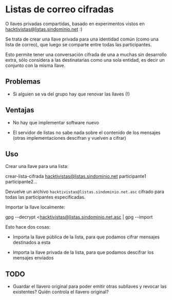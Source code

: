 # Listas de correo cifradas

O llaves privadas compartidas, basado en experimentos vistos en
hacktivistas@listas.sindominio.net :)

Se trata de crear una llave privada para una identidad común (como una
lista de correo), que luego se comparte entre todas las participantes.

Esto permite tener una conversación cifrada de una a muchas sin
desarrollo extra, sólo considera a las destinatarias como una sola
entidad, es decir un conjunto con la misma llave.

## Problemas

* Si alguien se va del grupo hay que renovar las llaves (!)

## Ventajas

* No hay que implementar software nuevo

* El servidor de listas no sabe nada sobre el contenido de los mensajes
  (otras implementaciones descifran y vuelven a cifrar)

## Uso

Crear una llave para una lista:

  crear-lista-cifrada hacktivistas@listas.sindominio.net participante1 participante2...

Devuelve un archivo `hacktivistas@listas.sindominio.net.asc` cifrado
para todas las participantes especificadas.

Importar la llave localmente:

  gpg --decrypt <hacktivistas@listas.sindominio.net.asc | gpg --import

Esto hace dos cosas:

* Importa la llave pública de la lista, para que podamos cifrar mensajes
  destinados a esta

* Importa la llave privada de la lista, para que podamos descifrar los
  mensajes enviados

## TODO

* Guardar el llavero original para poder emitir otras subllaves y
  revocar las existentes?  Quién controla el llavero original?

